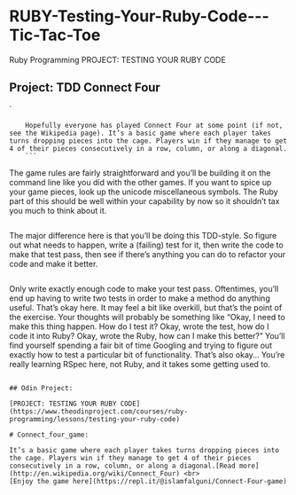 # RUBY-Testing-Your-Ruby-Code---Tic-Tac-Toe
Ruby Programming PROJECT: TESTING YOUR RUBY CODE

## Project: TDD Connect Four

`

``` 
    Hopefully everyone has played Connect Four at some point (if not, see the Wikipedia page). It’s a basic game where each player takes turns dropping pieces into the cage. Players win if they manage to get 4 of their pieces consecutively in a row, column, or along a diagonal.
    ```

``` 
   The game rules are fairly straightforward and you’ll be building it on the command line like you did with the other games. If you want to spice up your game pieces, look up the unicode miscellaneous symbols. The Ruby part of this should be well within your capability by now so it shouldn’t tax you much to think about it.
   ```

``` 
   The major difference here is that you’ll be doing this TDD-style. So figure out what needs to happen, write a (failing) test for it, then write the code to make that test pass, then see if there’s anything you can do to refactor your code and make it better.
```

``` 
   Only write exactly enough code to make your test pass. Oftentimes, you’ll end up having to write two tests in order to make a method do anything useful. That’s okay here. It may feel a bit like overkill, but that’s the point of the exercise. Your thoughts will probably be something like “Okay, I need to make this thing happen. How do I test it? Okay, wrote the test, how do I code it into Ruby? Okay, wrote the Ruby, how can I make this better?” You’ll find yourself spending a fair bit of time Googling and trying to figure out exactly how to test a particular bit of functionality. That’s also okay… You’re really learning RSpec here, not Ruby, and it takes some getting used to.
```

## Odin Project:

[PROJECT: TESTING YOUR RUBY CODE](https://www.theodinproject.com/courses/ruby-programming/lessons/testing-your-ruby-code)

# Connect_four_game:

It’s a basic game where each player takes turns dropping pieces into the cage. Players win if they manage to get 4 of their pieces consecutively in a row, column, or along a diagonal.[Read more](http://en.wikipedia.org/wiki/Connect_Four) <br>
[Enjoy the game here](https://repl.it/@islamfalguni/Connect-Four-game)

